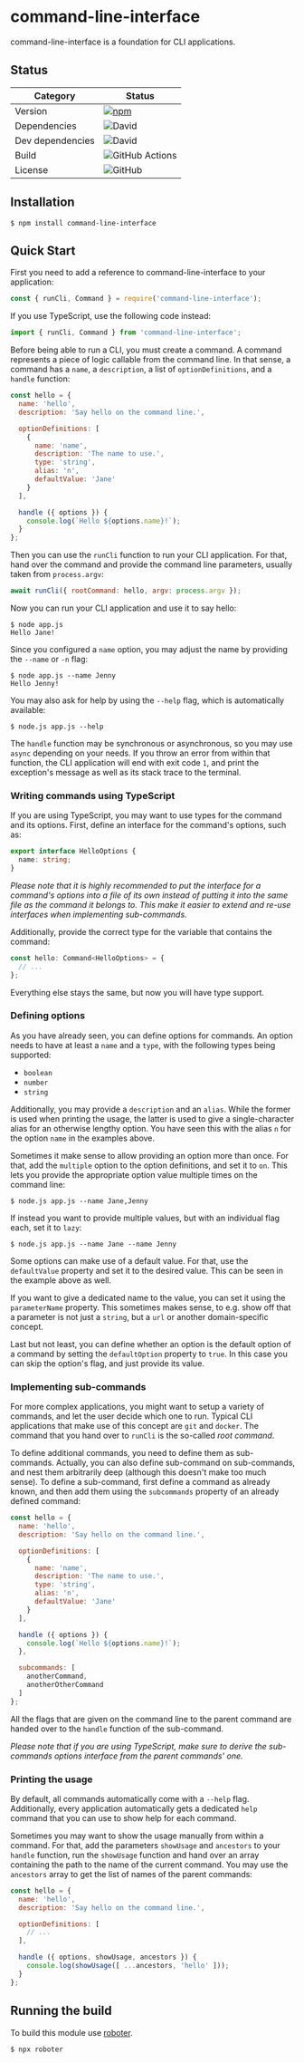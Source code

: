 # command-line-interface

command-line-interface is a foundation for CLI applications.

## Status

| Category         | Status                                                                                                              |
| ---------------- | ------------------------------------------------------------------------------------------------------------------- |
| Version          | [![npm](https://img.shields.io/npm/v/command-line-interface)](https://www.npmjs.com/package/command-line-interface) |
| Dependencies     | ![David](https://img.shields.io/david/thenativeweb/command-line-interface)                                          |
| Dev dependencies | ![David](https://img.shields.io/david/dev/thenativeweb/command-line-interface)                                      |
| Build            | ![GitHub Actions](https://github.com/thenativeweb/command-line-interface/workflows/Release/badge.svg?branch=master) |
| License          | ![GitHub](https://img.shields.io/github/license/thenativeweb/command-line-interface)                                |

## Installation

```shell
$ npm install command-line-interface
```

## Quick Start

First you need to add a reference to command-line-interface to your application:

```javascript
const { runCli, Command } = require('command-line-interface');
```

If you use TypeScript, use the following code instead:

```typescript
import { runCli, Command } from 'command-line-interface';
```

Before being able to run a CLI, you must create a command. A command represents a piece of logic callable from the command line. In that sense, a command has a `name`, a `description`, a list of `optionDefinitions`, and a `handle` function:

```javascript
const hello = {
  name: 'hello',
  description: 'Say hello on the command line.',

  optionDefinitions: [
    {
      name: 'name',
      description: 'The name to use.',
      type: 'string',
      alias: 'n',
      defaultValue: 'Jane'
    }
  ],

  handle ({ options }) {
    console.log(`Hello ${options.name}!`);
  }
};
```

Then you can use the `runCli` function to run your CLI application. For that, hand over the command and provide the command line parameters, usually taken from `process.argv`:

```javascript
await runCli({ rootCommand: hello, argv: process.argv });
```

Now you can run your CLI application and use it to say hello:

```shell
$ node app.js
Hello Jane!
```

Since you configured a `name` option, you may adjust the name by providing the `--name` or `-n` flag:

```shell
$ node app.js --name Jenny
Hello Jenny!
```

You may also ask for help by using the `--help` flag, which is automatically available:

```shell
$ node.js app.js --help
```

The `handle` function may be synchronous or asynchronous, so you may use `async` depending on your needs. If you throw an error from within that function, the CLI application will end with exit code `1`, and print the exception's message as well as its stack trace to the terminal.

### Writing commands using TypeScript

If you are using TypeScript, you may want to use types for the command and its options. First, define an interface for the command's options, such as:

```typescript
export interface HelloOptions {
  name: string;
}
```

*Please note that it is highly recommended to put the interface for a command's options into a file of its own instead of putting it into the same file as the command it belongs to. This make it easier to extend and re-use interfaces when implementing sub-commands.*

Additionally, provide the correct type for the variable that contains the command:

```typescript
const hello: Command<HelloOptions> = {
  // ...
};
```

Everything else stays the same, but now you will have type support.

### Defining options

As you have already seen, you can define options for commands. An option needs to have at least a `name` and a `type`, with the following types being supported:

- `boolean`
- `number`
- `string`

Additionally, you may provide a `description` and an `alias`. While the former is used when printing the usage, the latter is used to give a single-character alias for an otherwise lengthy option. You have seen this with the alias `n` for the option `name` in the examples above.

Sometimes it make sense to allow providing an option more than once. For that, add the `multiple` option to the option definitions, and set it to `on`. This lets you provide the appropriate option value multiple times on the command line:

```shell
$ node.js app.js --name Jane,Jenny
```

If instead you want to provide multiple values, but with an individual flag each, set it to `lazy`:

```shell
$ node.js app.js --name Jane --name Jenny
```

Some options can make use of a default value. For that, use the `defaultValue` property and set it to the desired value. This can be seen in the example above as well.

If you want to give a dedicated name to the value, you can set it using the `parameterName` property. This sometimes makes sense, to e.g. show off that a parameter is not just a `string`, but a `url` or another domain-specific concept.

Last but not least, you can define whether an option is the default option of a command by setting the `defaultOption` property to `true`. In this case you can skip the option's flag, and just provide its value.

### Implementing sub-commands

For more complex applications, you might want to setup a variety of commands, and let the user decide which one to run. Typical CLI applications that make use of this concept are `git` and `docker`. The command that you hand over to `runCli` is the so-called *root command*.

To define additional commands, you need to define them as sub-commands. Actually, you can also define sub-command on sub-commands, and nest them arbitrarily deep (although this doesn't make too much sense). To define a sub-command, first define a command as already known, and then add them using the `subcommands` property of an already defined command:

```javascript
const hello = {
  name: 'hello',
  description: 'Say hello on the command line.',

  optionDefinitions: [
    {
      name: 'name',
      description: 'The name to use.',
      type: 'string',
      alias: 'n',
      defaultValue: 'Jane'
    }
  ],

  handle ({ options }) {
    console.log(`Hello ${options.name}!`);
  },

  subcommands: [
    anotherCommand,
    anotherOtherCommand
  ]
};
```

All the flags that are given on the command line to the parent command are handed over to the `handle` function of the sub-command.

*Please note that if you are using TypeScript, make sure to derive the sub-commands options interface from the parent commands' one.*

### Printing the usage

By default, all commands automatically come with a `--help` flag. Additionally, every application automatically gets a dedicated `help` command that you can use to show help for each command.

Sometimes you may want to show the usage manually from within a command. For that, add the parameters `showUsage` and `ancestors` to your `handle` function, run the `showUsage` function and hand over an array containing the path to the name of the current command. You may use the `ancestors` array to get the list of names of the parent commands:

```javascript
const hello = {
  name: 'hello',
  description: 'Say hello on the command line.',

  optionDefinitions: [
    // ...
  ],

  handle ({ options, showUsage, ancestors }) {
    console.log(showUsage([ ...ancestors, 'hello' ]));
  }
};
```

## Running the build

To build this module use [roboter](https://www.npmjs.com/package/roboter).

```shell
$ npx roboter
```
